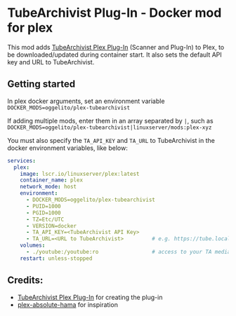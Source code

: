 # TubeArchivist Plug-In - Docker mod for plex

This mod adds [TubeArchivist Plex Plug-In](https://github.com/tubearchivist/tubearchivist-plex) (Scanner and Plug-In) to Plex, to be downloaded/updated during container start. It also sets the default API key and URL to TubeArchivist.


## Getting started

In plex docker arguments, set an environment variable `DOCKER_MODS=oggelito/plex-tubearchivist`

If adding multiple mods, enter them in an array separated by `|`, such as `DOCKER_MODS=oggelito/plex-tubearchivist|linuxserver/mods:plex-xyz`

You must also specify the ```TA_API_KEY``` and ```TA_URL``` to TubeArchivist in the docker environment variables, like below:

```yaml
services:
  plex:
    image: lscr.io/linuxserver/plex:latest
    container_name: plex
    network_mode: host
    environment:
      - DOCKER_MODS=oggelito/plex-tubearchivist
      - PUID=1000
      - PGID=1000
      - TZ=Etc/UTC
      - VERSION=docker
      - TA_API_KEY=<TubeArchivist API Key>
      - TA_URL=<URL to TubeArchivist>         # e.g. https://tube.local
    volumes:
      - ./youtube:/youtube:ro                 # access to your TA media folder
    restart: unless-stopped
```

## Credits:

 - [TubeArchivist Plex Plug-In](https://github.com/tubearchivist/tubearchivist-plex) for creating the plug-in
 - [plex-absolute-hama](https://github.com/linuxserver/docker-mods/tree/plex-absolute-hama) for inspiration
